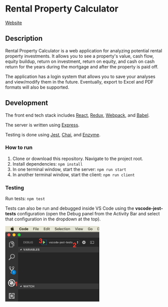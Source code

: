 # Rental Property Calculator

[Website](https://secure-plateau-58035.herokuapp.com/)

## Description

Rental Property Calculator is a web application for analyzing potential rental property investments. It allows you to see a property's value, cash flow, equity buildup, return on investment, return on equity, and cash on cash return for the years during the mortgage and after the property is paid off.

The application has a login system that allows you to save your analyses and view/modify them in the future. Eventually, export to Excel and PDF formats will also be supported.

## Development

The front end tech stack includes [React](https://github.com/facebook/react), [Redux](https://github.com/reduxjs/redux), [Webpack](https://github.com/webpack/webpack), and [Babel](https://github.com/babel/babel).

The server is written using [Express](https://github.com/expressjs/express).

Testing is done using [Jest](https://github.com/facebook/jest), [Chai](https://github.com/chaijs/chai), and [Enzyme](https://airbnb.io/enzyme/).

### How to run

1. Clone or download this repository.  Navigate to the project root.
2. Install dependencies: `npm install`
3. In one terminal window, start the server: `npm run start`
4. In another terminal window, start the client: `npm run client`


### Testing

Run tests: `npm test`

Tests can also be run and debugged inside VS Code using the **vscode-jest-tests** configuration (open the Debug panel from the Activity Bar and select that configuration in the dropdown at the top).

<img src="public/debug-tests.png" alt="Debug Tests" width="300"/>
